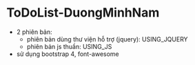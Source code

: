 # ToDoList-DuongMinhNam
- 2 phiên bản:
  <ul> 
    <li>phiên bản dùng thư viện hỗ  trợ (jquery): USING_JQUERY 
    <li> phiên bản js thuần: USING_JS
  </ul>
- sử dụng bootstrap 4, font-awesome
